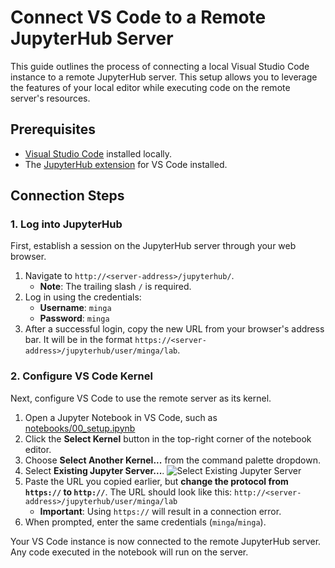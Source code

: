 # Connect VS Code to a Remote JupyterHub Server

This guide outlines the process of connecting a local Visual Studio Code instance to a remote JupyterHub server. This setup allows you to leverage the features of your local editor while executing code on the remote server's resources.

## Prerequisites

*   [Visual Studio Code](https://code.visualstudio.com/) installed locally.
*   The [JupyterHub extension](https://marketplace.visualstudio.com/items?itemName=ms-toolsai.jupyterhub) for VS Code installed.

## Connection Steps

### 1. Log into JupyterHub

First, establish a session on the JupyterHub server through your web browser.

1.  Navigate to `http://<server-address>/jupyterhub/`.
    *   **Note**: The trailing slash `/` is required.
2.  Log in using the credentials:
    *   **Username**: `minga`
    *   **Password**: `minga`
3.  After a successful login, copy the new URL from your browser's address bar. It will be in the format `https://<server-address>/jupyterhub/user/minga/lab`.

### 2. Configure VS Code Kernel

Next, configure VS Code to use the remote server as its kernel.

1.  Open a Jupyter Notebook in VS Code, such as [notebooks/00_setup.ipynb](../notebooks/00_setup.ipynb)
2.  Click the **Select Kernel** button in the top-right corner of the notebook editor.
3.  Choose **Select Another Kernel...** from the command palette dropdown.
4.  Select **Existing Jupyter Server...**.
    ![Select Existing Jupyter Server](https://code.visualstudio.com/assets/docs/datascience/jupyter-kernel-management/select-enter-server-url.png)
5.  Paste the URL you copied earlier, but **change the protocol from `https://` to `http://`**. The URL should look like this:
    `http://<server-address>/jupyterhub/user/minga/lab`
    *   **Important**: Using `https://` will result in a connection error.
6.  When prompted, enter the same credentials (`minga`/`minga`).

Your VS Code instance is now connected to the remote JupyterHub server. Any code executed in the notebook will run on the server.
